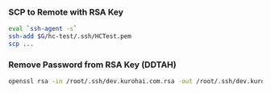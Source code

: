 

### SCP to Remote with RSA Key

```bash
eval `ssh-agent -s`
ssh-add $G/hc-test/.ssh/HCTest.pem
scp ...
```


### Remove Password from RSA Key (DDTAH) ###

```bash
openssl rsa -in /root/.ssh/dev.kurohai.com.rsa -out /root/.ssh/dev.kurohai.com.rsa
```
